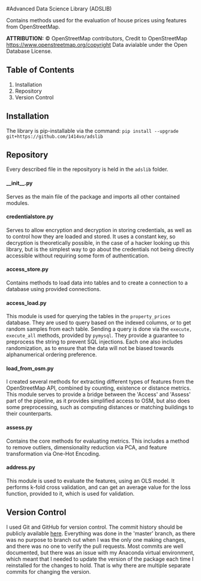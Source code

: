 #Advanced Data Science Library (ADSLIB)

Contains methods used for the evaluation of house prices using features from OpenStreetMap.

<b>ATTRIBUTION:</b> © OpenStreetMap contributors, Credit to OpenStreetMap https://www.openstreetmap.org/copyright
Data avialable under the Open Database License.

## Table of Contents
<ol>
<li>Installation</li>
<li>Repository</li>
<li>Version Control</li>
</ol>

## Installation

The library is pip-installable via the command:
`pip install --upgrade git+https://github.com/1414vo/adslib`

## Repository

Every described file in the reposityory is held in the `adslib` folder.

#### \_\_init\_\_.py

Serves as the main file of the package and imports all other contained modules.

#### <span>credentialstore.py</span>

Serves to allow encryption and decryption in storing credentials, as well as to control how they are loaded and stored. It uses a constant key, so decryption is theoretically possible, in the case of a hacker looking up this library, but is the simplest way to go about the credentials not being directly accessible without requiring some form of authentication.

#### <span>access_store.py</span>

Contains methods to load data into tables and to create a connection to a database using provided connections.

#### <span>access_load.py</span>

This module is used for querying the tables in the `property_prices` database. They are used to query based on the indexed columns, or to get random samples from each table. Sending a query is done via the `execute, execute_all` methods, provided by `pymysql`. They provide a guarantee to preprocess the string to prevent SQL injections. Each one also includes randomization, as to ensure that the data will not be biased towards alphanumerical ordering preference.

#### <span>load_from_osm.py</span>

I created several methods for extracting different types of features from the OpenStreetMap API, combined by counting, existence or distance metrics. This module serves to provide a bridge between the 'Access' and 'Assess' part of the pipeline, as it provides simplified access to OSM, but also does some preprocessing, such as computing distances or matching buildings to their counterparts.

#### <span>assess.py</span>

Contains the core methods for evaluating metrics. This includes a method to remove outliers, dimensionality reduction via PCA, and feature transformation via One-Hot Encoding.

#### <span>address.py</span>

This module is used to evaluate the features, using an OLS model. It performs k-fold cross validation, and can get an average value for the loss function, provided to it, which is used for validation.

## Version Control

I used Git and GitHub for version control. The commit history should be publicly available <a href ="https://github.com/1414vo/adslib/commits/master">here</a>. Everything was done in the 'master' branch, as there was no purpose to branch out when I was the only one making changes, and there was no one to verify the pull requests. Most commits are well documented, but there was an issue with my Anaconda virtual environment, which meant that I needed to update the version of the package each time I reinstalled for the changes to hold. That is why there are multiple separate commits for changing the version. 